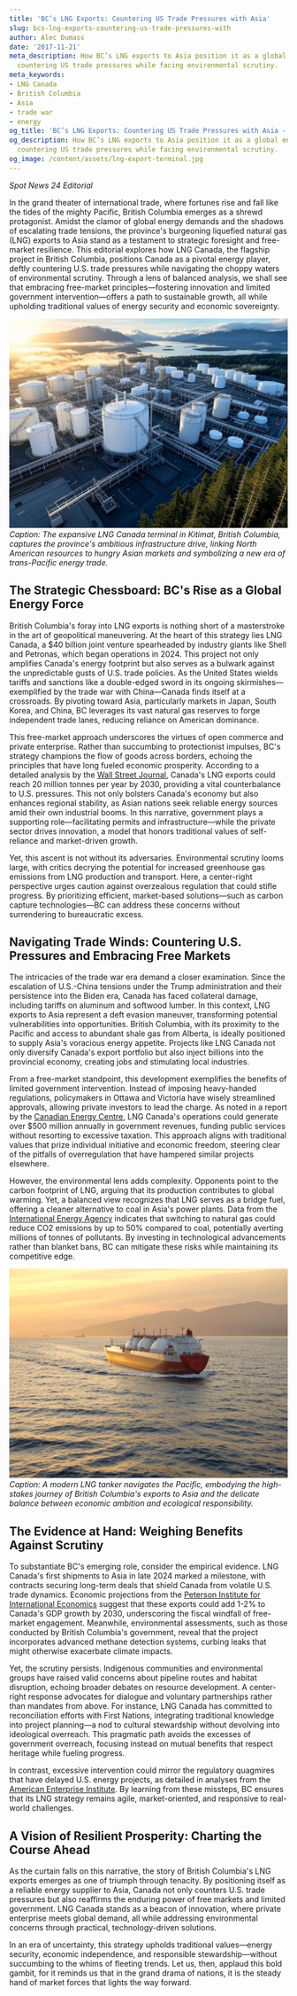 ```yaml
---
title: 'BC’s LNG Exports: Countering US Trade Pressures with Asia'
slug: bcs-lng-exports-countering-us-trade-pressures-with
author: Alec Dumass
date: '2017-11-21'
meta_description: How BC’s LNG exports to Asia position it as a global energy player,
  countering US trade pressures while facing environmental scrutiny.
meta_keywords:
- LNG Canada
- British Columbia
- Asia
- trade war
- energy
og_title: 'BC’s LNG Exports: Countering US Trade Pressures with Asia - Spot News 24'
og_description: How BC’s LNG exports to Asia position it as a global energy player,
  countering US trade pressures while facing environmental scrutiny.
og_image: /content/assets/lng-export-terminal.jpg
---
```


*Spot News 24 Editorial*  

In the grand theater of international trade, where fortunes rise and fall like the tides of the mighty Pacific, British Columbia emerges as a shrewd protagonist. Amidst the clamor of global energy demands and the shadows of escalating trade tensions, the province's burgeoning liquefied natural gas (LNG) exports to Asia stand as a testament to strategic foresight and free-market resilience. This editorial explores how LNG Canada, the flagship project in British Columbia, positions Canada as a pivotal energy player, deftly countering U.S. trade pressures while navigating the choppy waters of environmental scrutiny. Through a lens of balanced analysis, we shall see that embracing free-market principles—fostering innovation and limited government intervention—offers a path to sustainable growth, all while upholding traditional values of energy security and economic sovereignty.

![BC LNG Facility Aerial View](/content/assets/bc-lng-facility-aerial.jpg)  
*Caption: The expansive LNG Canada terminal in Kitimat, British Columbia, captures the province's ambitious infrastructure drive, linking North American resources to hungry Asian markets and symbolizing a new era of trans-Pacific energy trade.*

## The Strategic Chessboard: BC's Rise as a Global Energy Force

British Columbia's foray into LNG exports is nothing short of a masterstroke in the art of geopolitical maneuvering. At the heart of this strategy lies LNG Canada, a $40 billion joint venture spearheaded by industry giants like Shell and Petronas, which began operations in 2024. This project not only amplifies Canada's energy footprint but also serves as a bulwark against the unpredictable gusts of U.S. trade policies. As the United States wields tariffs and sanctions like a double-edged sword in its ongoing skirmishes—exemplified by the trade war with China—Canada finds itself at a crossroads. By pivoting toward Asia, particularly markets in Japan, South Korea, and China, BC leverages its vast natural gas reserves to forge independent trade lanes, reducing reliance on American dominance.

This free-market approach underscores the virtues of open commerce and private enterprise. Rather than succumbing to protectionist impulses, BC's strategy champions the flow of goods across borders, echoing the principles that have long fueled economic prosperity. According to a detailed analysis by the [Wall Street Journal](https://www.wsj.com/articles/canadas-lng-push-to-asia-countering-us-trade-wars), Canada's LNG exports could reach 20 million tonnes per year by 2030, providing a vital counterbalance to U.S. pressures. This not only bolsters Canada's economy but also enhances regional stability, as Asian nations seek reliable energy sources amid their own industrial booms. In this narrative, government plays a supporting role—facilitating permits and infrastructure—while the private sector drives innovation, a model that honors traditional values of self-reliance and market-driven growth.

Yet, this ascent is not without its adversaries. Environmental scrutiny looms large, with critics decrying the potential for increased greenhouse gas emissions from LNG production and transport. Here, a center-right perspective urges caution against overzealous regulation that could stifle progress. By prioritizing efficient, market-based solutions—such as carbon capture technologies—BC can address these concerns without surrendering to bureaucratic excess.

## Navigating Trade Winds: Countering U.S. Pressures and Embracing Free Markets

The intricacies of the trade war era demand a closer examination. Since the escalation of U.S.-China tensions under the Trump administration and their persistence into the Biden era, Canada has faced collateral damage, including tariffs on aluminum and softwood lumber. In this context, LNG exports to Asia represent a deft evasion maneuver, transforming potential vulnerabilities into opportunities. British Columbia, with its proximity to the Pacific and access to abundant shale gas from Alberta, is ideally positioned to supply Asia's voracious energy appetite. Projects like LNG Canada not only diversify Canada's export portfolio but also inject billions into the provincial economy, creating jobs and stimulating local industries.

From a free-market standpoint, this development exemplifies the benefits of limited government intervention. Instead of imposing heavy-handed regulations, policymakers in Ottawa and Victoria have wisely streamlined approvals, allowing private investors to lead the charge. As noted in a report by the [Canadian Energy Centre](https://www.canadianenergycentre.ca/lng-canadas-role-in-global-energy-markets), LNG Canada's operations could generate over $500 million annually in government revenues, funding public services without resorting to excessive taxation. This approach aligns with traditional values that prize individual initiative and economic freedom, steering clear of the pitfalls of overregulation that have hampered similar projects elsewhere.

However, the environmental lens adds complexity. Opponents point to the carbon footprint of LNG, arguing that its production contributes to global warming. Yet, a balanced view recognizes that LNG serves as a bridge fuel, offering a cleaner alternative to coal in Asia's power plants. Data from the [International Energy Agency](https://www.iea.org/reports/the-role-of-gas-in-energy-transitions) indicates that switching to natural gas could reduce CO2 emissions by up to 50% compared to coal, potentially averting millions of tonnes of pollutants. By investing in technological advancements rather than blanket bans, BC can mitigate these risks while maintaining its competitive edge.

![LNG Tanker in Pacific Waters](/content/assets/lng-tanker-pacific-waters.jpg)  
*Caption: A modern LNG tanker navigates the Pacific, embodying the high-stakes journey of British Columbia's exports to Asia and the delicate balance between economic ambition and ecological responsibility.*

## The Evidence at Hand: Weighing Benefits Against Scrutiny

To substantiate BC's emerging role, consider the empirical evidence. LNG Canada's first shipments to Asia in late 2024 marked a milestone, with contracts securing long-term deals that shield Canada from volatile U.S. trade dynamics. Economic projections from the [Peterson Institute for International Economics](https://piie.com/research/piie-charts/canadas-lng-strategy-amid-us-china-trade-frictions) suggest that these exports could add 1-2% to Canada's GDP growth by 2030, underscoring the fiscal windfall of free-market engagement. Meanwhile, environmental assessments, such as those conducted by British Columbia's government, reveal that the project incorporates advanced methane detection systems, curbing leaks that might otherwise exacerbate climate impacts.

Yet, the scrutiny persists. Indigenous communities and environmental groups have raised valid concerns about pipeline routes and habitat disruption, echoing broader debates on resource development. A center-right response advocates for dialogue and voluntary partnerships rather than mandates from above. For instance, LNG Canada has committed to reconciliation efforts with First Nations, integrating traditional knowledge into project planning—a nod to cultural stewardship without devolving into ideological overreach. This pragmatic path avoids the excesses of government overreach, focusing instead on mutual benefits that respect heritage while fueling progress.

In contrast, excessive intervention could mirror the regulatory quagmires that have delayed U.S. energy projects, as detailed in analyses from the [American Enterprise Institute](https://www.aei.org/research-products/report/the-costs-of-overregulation-in-energy). By learning from these missteps, BC ensures that its LNG strategy remains agile, market-oriented, and responsive to real-world challenges.

## A Vision of Resilient Prosperity: Charting the Course Ahead

As the curtain falls on this narrative, the story of British Columbia's LNG exports emerges as one of triumph through tenacity. By positioning itself as a reliable energy supplier to Asia, Canada not only counters U.S. trade pressures but also reaffirms the enduring power of free markets and limited government. LNG Canada stands as a beacon of innovation, where private enterprise meets global demand, all while addressing environmental concerns through practical, technology-driven solutions.

In an era of uncertainty, this strategy upholds traditional values—energy security, economic independence, and responsible stewardship—without succumbing to the whims of fleeting trends. Let us, then, applaud this bold gambit, for it reminds us that in the grand drama of nations, it is the steady hand of market forces that lights the way forward.